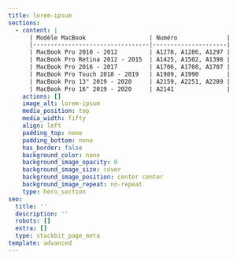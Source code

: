 ```yaml
---
title: lorem-ipsum
sections:
  - content: |
      | Modèle MacBook                  | Numéro              |
      |---------------------------------|---------------------|
      | MacBook Pro 2010 - 2012         | A1278, A1286, A1297 |
      | MacBook Pro Retina 2012 - 2015  | A1425, A1502, A1398 |
      | MacBook Pro 2016 - 2017         | A1706, A1708, A1707 |
      | MacBook Pro Touch 2018 - 2019   | A1989, A1990        |
      | MacBook Pro 13" 2019 - 2020     | A2159, A2251, A2289 |
      | MacBook Pro 16" 2019 - 2020     | A2141               |
    actions: []
    image_alt: lorem-ipsum
    media_position: top
    media_width: fifty
    align: left
    padding_top: none
    padding_bottom: none
    has_border: false
    background_color: none
    background_image_opacity: 0
    background_image_size: cover
    background_image_position: center center
    background_image_repeat: no-repeat
    type: hero_section
seo:
  title: ''
  description: ''
  robots: []
  extra: []
  type: stackbit_page_meta
template: advanced
---
```

